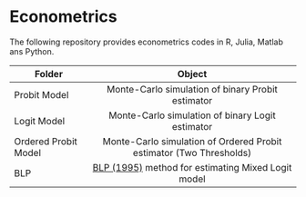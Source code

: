 # Econometrics
The following repository provides econometrics codes in R, Julia, Matlab ans Python. 


| Folder        | Object          
| ------------- |:-------------:|
| Probit Model   | Monte-Carlo simulation of binary Probit estimator | 
| Logit Model    | Monte-Carlo simulation of binary Logit estimator    |  
| Ordered Probit Model    | Monte-Carlo simulation of Ordered Probit estimator (Two Thresholds)    |  
| BLP           | [BLP (1995)](https://www.google.com) method for estimating Mixed Logit model  |   

